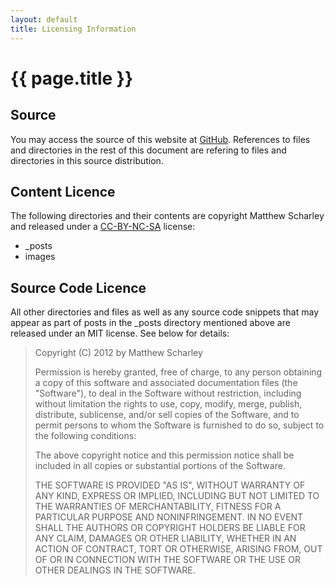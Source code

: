 ```yaml
---
layout: default
title: Licensing Information
---
```


{{ page.title }}
================

Source
------

You may access the source of this website at [GitHub][github-source].
References to files and directories in the rest of this document are
refering to files and directories in this source distribution.

Content Licence
---------------

The following directories and their contents are copyright Matthew Scharley
and released under a [CC-BY-NC-SA][cc-license] license:

* \_posts
* images

Source Code Licence
-------------------

All other directories and files as well as any source code snippets that may 
appear as part of posts in the \_posts directory mentioned above are 
released under an MIT license. See below for details:

> Copyright (C) 2012 by Matthew Scharley
> 
> Permission is hereby granted, free of charge, to any person obtaining a copy
> of this software and associated documentation files (the "Software"), to deal
> in the Software without restriction, including without limitation the rights
> to use, copy, modify, merge, publish, distribute, sublicense, and/or sell
> copies of the Software, and to permit persons to whom the Software is
> furnished to do so, subject to the following conditions:
> 
> The above copyright notice and this permission notice shall be included in
> all copies or substantial portions of the Software.
> 
> THE SOFTWARE IS PROVIDED "AS IS", WITHOUT WARRANTY OF ANY KIND, EXPRESS OR
> IMPLIED, INCLUDING BUT NOT LIMITED TO THE WARRANTIES OF MERCHANTABILITY,
> FITNESS FOR A PARTICULAR PURPOSE AND NONINFRINGEMENT. IN NO EVENT SHALL THE
> AUTHORS OR COPYRIGHT HOLDERS BE LIABLE FOR ANY CLAIM, DAMAGES OR OTHER
> LIABILITY, WHETHER IN AN ACTION OF CONTRACT, TORT OR OTHERWISE, ARISING FROM,
> OUT OF OR IN CONNECTION WITH THE SOFTWARE OR THE USE OR OTHER DEALINGS IN
> THE SOFTWARE.

  [github-source]: http://github.com/mscharley/mscharley.github.com
  [cc-license]: http://creativecommons.org/licenses/by-nc-sa/3.0/au/
